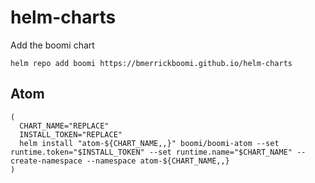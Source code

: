 # helm-charts

Add the boomi chart

```
helm repo add boomi https://bmerrickboomi.github.io/helm-charts
```

## Atom

```
(
  CHART_NAME="REPLACE"
  INSTALL_TOKEN="REPLACE"
  helm install "atom-${CHART_NAME,,}" boomi/boomi-atom --set runtime.token="$INSTALL_TOKEN" --set runtime.name="$CHART_NAME" --create-namespace --namespace atom-${CHART_NAME,,}
)
```